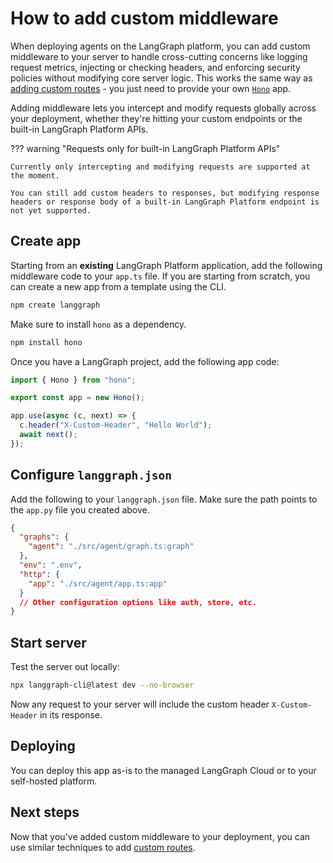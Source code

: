 # How to add custom middleware

When deploying agents on the LangGraph platform, you can add custom middleware to your server to handle cross-cutting concerns like logging request metrics, injecting or checking headers, and enforcing security policies without modifying core server logic. This works the same way as [adding custom routes](./custom_routes.md) - you just need to provide your own [`Hono`](https://hono.dev/) app.

Adding middleware lets you intercept and modify requests globally across your deployment, whether they're hitting your custom endpoints or the built-in LangGraph Platform APIs.

??? warning "Requests only for built-in LangGraph Platform APIs"

    Currently only intercepting and modifying requests are supported at the moment.

    You can still add custom headers to responses, but modifying response headers or response body of a built-in LangGraph Platform endpoint is not yet supported.

## Create app

Starting from an **existing** LangGraph Platform application, add the following middleware code to your `app.ts` file. If you are starting from scratch, you can create a new app from a template using the CLI.

```bash
npm create langgraph
```

Make sure to install `hono` as a dependency.

```bash
npm install hono
```

Once you have a LangGraph project, add the following app code:

```typescript
import { Hono } from "hono";

export const app = new Hono();

app.use(async (c, next) => {
  c.header("X-Custom-Header", "Hello World");
  await next();
});
```

## Configure `langgraph.json`

Add the following to your `langgraph.json` file. Make sure the path points to the `app.py` file you created above.

```json
{
  "graphs": {
    "agent": "./src/agent/graph.ts:graph"
  },
  "env": ".env",
  "http": {
    "app": "./src/agent/app.ts:app"
  }
  // Other configuration options like auth, store, etc.
}
```

## Start server

Test the server out locally:

```bash
npx langgraph-cli@latest dev --no-browser
```

Now any request to your server will include the custom header `X-Custom-Header` in its response.

## Deploying

You can deploy this app as-is to the managed LangGraph Cloud or to your self-hosted platform.

## Next steps

Now that you've added custom middleware to your deployment, you can use similar techniques to add [custom routes](./custom_routes.md).
